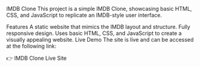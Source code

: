 IMDB Clone
This project is a simple IMDB Clone, showcasing basic HTML, CSS, and JavaScript to replicate an IMDB-style user interface.

Features
A static website that mimics the IMDB layout and structure.
Fully responsive design.
Uses basic HTML, CSS, and JavaScript to create a visually appealing website.
Live Demo
The site is live and can be accessed at the following link:

👉 IMDB Clone Live Site
